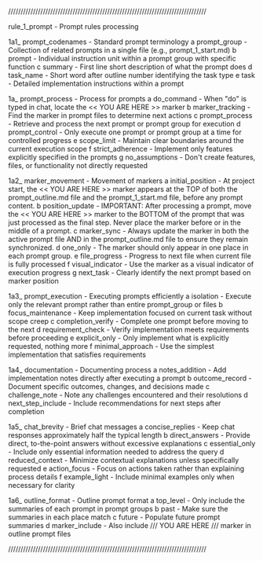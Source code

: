 ////////////////////////////////////////////////////////////////////////////////

rule_1_prompt              - Prompt rules processing

1a1_ prompt_codenames   - Standard prompt terminology
   a prompt_group       - Collection of related prompts in a single file (e.g., prompt_1_start.md)
   b prompt             - Individual instruction unit within a prompt group with specific function
   c summary            - First line short description of what the prompt does
   d task_name          - Short word after outline number identifying the task type
   e task               - Detailed implementation instructions within a prompt

1a_ prompt_process      - Process for prompts
   a do_command         - When "do" is typed in chat, locate the << YOU ARE HERE >> marker
   b marker_tracking    - Find the marker in prompt files to determine next actions
   c prompt_process     - Retrieve and process the next prompt or prompt group for execution
   d prompt_control     - Only execute one prompt or prompt group at a time for controlled progress
   e scope_limit        - Maintain clear boundaries around the current execution scope
   f strict_adherence   - Implement only features explicitly specified in the prompts
   g no_assumptions     - Don't create features, files, or functionality not directly requested

1a2_ marker_movement    - Movement of markers
   a initial_position   - At project start, the << YOU ARE HERE >> marker appears at the TOP of 
                          both the prompt_outline.md file and the prompt_1_start.md file, before 
                          any prompt content.
   b position_update    - IMPORTANT: After processing a prompt, move the << YOU ARE HERE >> marker 
                          to the BOTTOM of the prompt that was just processed as the final step.
                          Never place the marker before or in the middle of a prompt.
   c marker_sync        - Always update the marker in both the active prompt file AND in the 
                          prompt_outline.md file to ensure they remain synchronized.
   d one_only           - The marker should only appear in one place in each prompt group.
   e file_progress      - Progress to next file when current file is fully processed
   f visual_indicator   - Use the marker as a visual indicator of execution progress
   g next_task          - Clearly identify the next prompt based on marker position

1a3_ prompt_execution   - Executing prompts efficiently
   a isolation          - Execute only the relevant prompt rather than entire prompt_group or files
   b focus_maintenance  - Keep implementation focused on current task without scope creep
   c completion_verify  - Complete one prompt before moving to the next
   d requirement_check  - Verify implementation meets requirements before proceeding
   e explicit_only      - Only implement what is explicitly requested, nothing more
   f minimal_approach   - Use the simplest implementation that satisfies requirements

1a4_ documentation      - Documenting process
   a notes_addition     - Add implementation notes directly after executing a prompt
   b outcome_record     - Document specific outcomes, changes, and decisions made
   c challenge_note     - Note any challenges encountered and their resolutions
   d next_step_include  - Include recommendations for next steps after completion

1a5_ chat_brevity       - Brief chat messages
   a concise_replies    - Keep chat responses approximately half the typical length
   b direct_answers     - Provide direct, to-the-point answers without excessive explanations
   c essential_only     - Include only essential information needed to address the query
   d reduced_context    - Minimize contextual explanations unless specifically requested
   e action_focus       - Focus on actions taken rather than explaining process details
   f example_light      - Include minimal examples only when necessary for clarity

1a6_ outline_format     - Outline prompt format
   a top_level          - Only include the summaries of each prompt in prompt groups
   b past               - Make sure the summaries in each place match
   c future             - Populate future prompt summaries
   d marker_include     - Also include /// YOU ARE HERE /// marker in outline prompt files

//////////////////////////////////////////////////////////////////////////////// 
